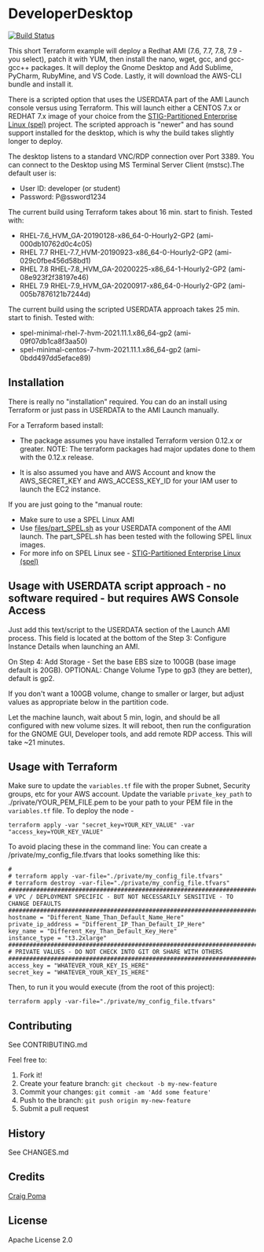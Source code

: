 # DeveloperDesktop
[![Build Status](https://travis-ci.com/cpoma/DeveloperDesktop.svg?branch=master)](https://travis-ci.com/cpoma/DeveloperDesktop)

This short Terraform example will deploy a Redhat AMI (7.6, 7.7, 7.8, 7.9 - you select), patch it with YUM, then install
the nano, wget, gcc, and gcc-gcc++ packages. It will deploy the Gnome Desktop and Add Sublime, PyCharm, 
RubyMine, and VS Code. Lastly, it will download the AWS-CLI bundle and install it.

There is a scripted option that uses the USERDATA part of the AMI Launch console versus using Terraform. This will
launch either a CENTOS 7.x or REDHAT 7.x image of your choice from the [STIG-Partitioned Enterprise Linux (spel)](https://github.com/plus3it/spel) project.
The scripted approach is "newer" and has sound support installed for the desktop, which is why the build takes slightly longer to deploy. 

The desktop listens to a standard VNC/RDP connection over Port 3389. You can connect to the Desktop using MS Terminal Server Client (mstsc).The default user is:
 - User ID: developer (or student)
 - Password: P@ssword1234

The current build using Terraform takes about 16 min. start to finish. Tested with:
 - RHEL-7.6_HVM_GA-20190128-x86_64-0-Hourly2-GP2 (ami-000db10762d0c4c05)  
 - RHEL 7.7 RHEL-7.7_HVM-20190923-x86_64-0-Hourly2-GP2 (ami-029c0fbe456d58bd1)
 - RHEL 7.8 RHEL-7.8_HVM_GA-20200225-x86_64-1-Hourly2-GP2 (ami-08e923f2f38197e46)
 - RHEL 7.9 RHEL-7.9_HVM_GA-20200917-x86_64-0-Hourly2-GP2 (ami-005b7876121b7244d)

The current build using the scripted USERDATA approach takes 25 min. start to finish. Tested with:
 - spel-minimal-rhel-7-hvm-2021.11.1.x86_64-gp2 (ami-09f07db1ca8f3aa50)  
 - spel-minimal-centos-7-hvm-2021.11.1.x86_64-gp2 (ami-0bdd497dd5eface89)

## Installation

There is really no "installation" required. You can do an install using Terraform or just pass in USERDATA to the AMI Launch manually.

For a Terraform based install:
* The package assumes you have installed Terraform version 0.12.x or greater. 
NOTE: The terraform packages had major updates done to them with the 0.12.x release. 

* It is also assumed you have and AWS Account and know the AWS_SECRET_KEY and AWS_ACCESS_KEY_ID for your IAM user to launch the EC2 instance.

If you are just going to the "manual route:
* Make sure to use a SPEL Linux AMI
* Use [files/part_SPEL.sh](files/part_SPEL.sh) as your USERDATA component of the AMI launch. The part_SPEL.sh has been tested with
the following SPEL linux images.
* For more info on SPEL Linux see - [STIG-Partitioned Enterprise Linux (spel)](https://github.com/plus3it/spel)

## Usage with USERDATA script approach - no software required - but requires AWS Console Access
Just add this text/script to the USERDATA section of the Launch AMI process. This field is located at the bottom of 
the Step 3: Configure Instance Details when launching an AMI.

On Step 4: Add Storage - Set the base EBS size to 100GB (base image default is 20GB).
OPTIONAL: Change Volume Type to gp3 (they are better), default is gp2.

If you don't want a 100GB volume, change to smaller or larger, but adjust values as appropriate below in the partition code.

Let the machine launch, wait about 5 min, login, and should be all configured with new volume sizes. It will reboot, then run
the configuration for the GNOME GUI, Developer tools, and add remote RDP access. This will take ~21 minutes.


## Usage with Terraform
Make sure to update the `variables.tf` file with the proper Subnet, Security groups, etc for your AWS account.
Update the variable `private_key_path` to  ./private/YOUR_PEM_FILE.pem to be your path to your PEM file in the `variables.tf` file.
To deploy the node - 
```
terraform apply -var "secret_key=YOUR_KEY_VALUE" -var "access_key=YOUR_KEY_VALUE"
```

To avoid placing these in the command line: You can create a /private/my_config_file.tfvars that looks something like this:
```
#
# terraform apply -var-file="./private/my_config_file.tfvars"
# terraform destroy -var-file="./private/my_config_file.tfvars"
################################################################################
# VPC / DEPLOYMENT SPECIFIC - BUT NOT NECESSARILY SENSITIVE - TO CHANGE DEFAULTS
################################################################################
hostname = "Different_Name_Than_Default_Name_Here"
private_ip_address = "Different_IP_Than_Default_IP_Here"
key_name = "Different_Key_Than_Default_Key_Here"
instance_type = "t3.2xlarge"
################################################################################
# PRIVATE VALUES - DO NOT CHECK INTO GIT OR SHARE WITH OTHERS
################################################################################
access_key = "WHATEVER_YOUR_KEY_IS_HERE"
secret_key = "WHATEVER_YOUR_KEY_IS_HERE"
```

Then, to run it you would execute (from the root of this project):

```
terraform apply -var-file="./private/my_config_file.tfvars"
```

## Contributing

See CONTRIBUTING.md

Feel free to:
1. Fork it!
2. Create your feature branch: `git checkout -b my-new-feature`
3. Commit your changes: `git commit -am 'Add some feature'`
4. Push to the branch: `git push origin my-new-feature`
5. Submit a pull request 

## History
See CHANGES.md

## Credits
[Craig Poma](https://github.com/cpoma)

## License
Apache License 2.0


